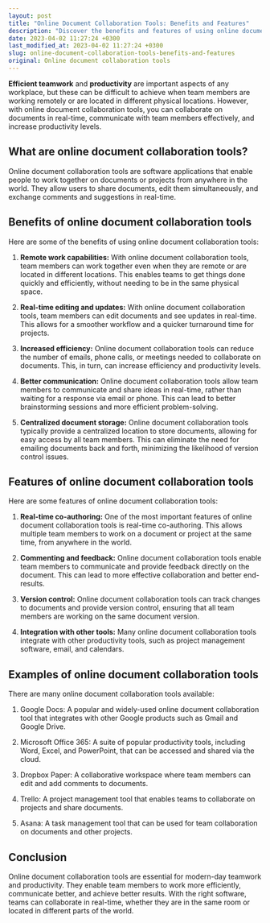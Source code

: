 ```yaml
---
layout: post
title: "Online Document Collaboration Tools: Benefits and Features"
description: "Discover the benefits and features of using online document collaboration tools for efficient teamwork and productivity in the workplace."
date: 2023-04-02 11:27:24 +0300
last_modified_at: 2023-04-02 11:27:24 +0300
slug: online-document-collaboration-tools-benefits-and-features
original: Online document collaboration tools
---
```


**Efficient teamwork** and **productivity** are important aspects of any workplace, but these can be difficult to achieve when team members are working remotely or are located in different physical locations. However, with online document collaboration tools, you can collaborate on documents in real-time, communicate with team members effectively, and increase productivity levels.

## What are online document collaboration tools?

Online document collaboration tools are software applications that enable people to work together on documents or projects from anywhere in the world. They allow users to share documents, edit them simultaneously, and exchange comments and suggestions in real-time.

## Benefits of online document collaboration tools

Here are some of the benefits of using online document collaboration tools:

1. **Remote work capabilities:** With online document collaboration tools, team members can work together even when they are remote or are located in different locations. This enables teams to get things done quickly and efficiently, without needing to be in the same physical space.

2. **Real-time editing and updates:** With online document collaboration tools, team members can edit documents and see updates in real-time. This allows for a smoother workflow and a quicker turnaround time for projects.

3. **Increased efficiency:** Online document collaboration tools can reduce the number of emails, phone calls, or meetings needed to collaborate on documents. This, in turn, can increase efficiency and productivity levels.

4. **Better communication:** Online document collaboration tools allow team members to communicate and share ideas in real-time, rather than waiting for a response via email or phone. This can lead to better brainstorming sessions and more efficient problem-solving.

5. **Centralized document storage:** Online document collaboration tools typically provide a centralized location to store documents, allowing for easy access by all team members. This can eliminate the need for emailing documents back and forth, minimizing the likelihood of version control issues.

## Features of online document collaboration tools

Here are some features of online document collaboration tools:

1. **Real-time co-authoring:** One of the most important features of online document collaboration tools is real-time co-authoring. This allows multiple team members to work on a document or project at the same time, from anywhere in the world.

2. **Commenting and feedback:** Online document collaboration tools enable team members to communicate and provide feedback directly on the document. This can lead to more effective collaboration and better end-results.

3. **Version control:** Online document collaboration tools can track changes to documents and provide version control, ensuring that all team members are working on the same document version.

4. **Integration with other tools:** Many online document collaboration tools integrate with other productivity tools, such as project management software, email, and calendars.

## Examples of online document collaboration tools

There are many online document collaboration tools available:

1. Google Docs: A popular and widely-used online document collaboration tool that integrates with other Google products such as Gmail and Google Drive.

2. Microsoft Office 365: A suite of popular productivity tools, including Word, Excel, and PowerPoint, that can be accessed and shared via the cloud.

3. Dropbox Paper: A collaborative workspace where team members can edit and add comments to documents.

4. Trello: A project management tool that enables teams to collaborate on projects and share documents.

5. Asana: A task management tool that can be used for team collaboration on documents and other projects.

## Conclusion

Online document collaboration tools are essential for modern-day teamwork and productivity. They enable team members to work more efficiently, communicate better, and achieve better results. With the right software, teams can collaborate in real-time, whether they are in the same room or located in different parts of the world.
